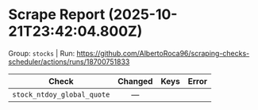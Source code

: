 # Scrape Report (2025-10-21T23:42:04.800Z)

Group: `stocks`  |  Run: https://github.com/AlbertoRoca96/scraping-checks-scheduler/actions/runs/18700751833

| Check | Changed | Keys | Error |
|---|:---:|:--|:--|
| `stock_ntdoy_global_quote` | — |  |  |
